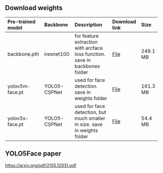 ## Download weights

| Pre-trained model         | Backbone            | **Description**                                                                | Download link                                                                                | Size     |
|:--------------------------|:--------------------|:-------------------------------------------------------------------------------|:---------------------------------------------------------------------------------------------|:---------|
| backbone.pth              | iresnet100          | for feature extraction with arcface loss function. save in backbones folder      | [File](https://drive.google.com/file/d/1TVfnDTCYa1bS9Yat-h2SAos0qjAwN3vI/view?usp=drive_link)| 249.1 MB |
| yolov5m-face.pt           | YOLO5-CSPNet        | used for face detection. save in weights folder                                | [File](https://drive.google.com/file/d/1bP86MtZNFQ-c8dgYf_-UuGAthnzSdmFr/view?usp=drive_link)| 161.3 MB |
| yolov5s-face.pt           | YOLO5-CSPNet        | used for face detection, but much smaller in size. save in weights folder      | [File](https://drive.google.com/file/d/11oKjCKTVVTXqX5T9GJ9mdPAxCu9eZS2S/view?usp=drive_link)| 54.4 MB  |

## YOLO5Face paper
https://arxiv.org/pdf/2105.12931.pdf
